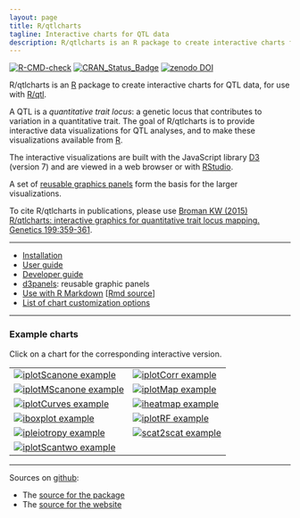 ```yaml
---
layout: page
title: R/qtlcharts
tagline: Interactive charts for QTL data
description: R/qtlcharts is an R package to create interactive charts for quantitative trait locus (QTL) mapping data, for use with R/qtl.
---
```


[![R-CMD-check](https://github.com/kbroman/qtlcharts/actions/workflows/R-CMD-check.yaml/badge.svg)](https://github.com/kbroman/qtlcharts/actions/workflows/R-CMD-check.yaml)
[![CRAN_Status_Badge](https://www.r-pkg.org/badges/version/qtlcharts)](https://cran.r-project.org/package=qtlcharts)
[![zenodo DOI](https://zenodo.org/badge/DOI/10.5281/zenodo.4049918.svg)](https://doi.org/10.5281/zenodo.4049918)

R/qtlcharts is an [R](https://www.r-project.org) package to create
interactive charts for QTL data, for use
with [R/qtl](https://rqtl.org).

A QTL is a _quantitative trait locus_: a genetic locus that
contributes to variation in a quantitative trait. The
goal of R/qtlcharts is to provide interactive data visualizations for QTL
analyses, and to make these visualizations available from [R](https://www.r-project.org).

The interactive visualizations are built with the JavaScript library
[D3](https://d3js.org) (version 7) and are viewed in a web
browser or with [RStudio](https://rstudio.com/).

A set of [reusable graphics panels](https://kbroman.org/d3panels/) form the basis
for the larger visualizations.

To cite R/qtlcharts in publications, please use
[Broman KW (2015) R/qtlcharts: interactive graphics for quantitative trait locus mapping. Genetics 199:359-361](https://pubmed.ncbi.nlm.nih.gov/25527287/).

---

- [Installation](pages/installation.html)
- [User guide](assets/vignettes/userGuide.html)
- [Developer guide](assets/vignettes/develGuide.html)
- [d3panels](https://kbroman.org/d3panels/): reusable graphic panels
- [Use with R Markdown](assets/vignettes/Rmarkdown.html) [[Rmd source](https://github.com/kbroman/qtlcharts/blob/main/vignettes/Rmarkdown.Rmd)]
- [List of chart customization options](assets/vignettes/chartOpts.html)

---

### Example charts

Click on a chart for the corresponding interactive version.

<table class="wide">
<tr>
  <td class="left">
    <a href="example/iplotScanone.html">
        <img src="assets/pics/iplotScanone.png" alt="iplotScanone example" title="iplotScanone example"/>
    </a>
  </td>
  <td class="right">
    <a href="example/iplotCorr.html">
        <img src="assets/pics/iplotCorr.png" alt="iplotCorr example" title="iplotCorr example"/>
    </a>
  </td>
</tr>
<tr>
  <td class="left">
    <a href="example/iplotMScanone.html">
        <img src="assets/pics/iplotMScanone.png" alt="iplotMScanone example" title="iplotMScanone example"/>
    </a>
  </td>
  <td class="right">
    <a href="example/iplotMap.html">
        <img src="assets/pics/iplotMap.png" alt="iplotMap example" title="iplotMap example"/>
    </a>
  </td>
</tr>
<tr>
  <td class="left">
    <a href="example/iplotCurves.html">
        <img src="assets/pics/iplotCurves.png" alt="iplotCurves example" title="iplotCurves example"/>
    </a>
  </td>
  <td class="right">
    <a href="example/iheatmap.html">
        <img src="assets/pics/iheatmap.png" alt="iheatmap example" title="iheatmap example"/>
    </a>
  </td>
</tr>
<tr>
  <td class="left">
    <a href="example/iboxplot.html">
        <img src="assets/pics/iboxplot.png" alt="iboxplot example" title="iboxplot example"/>
    </a>
  </td>
  <td class="right">
    <a href="example/iplotRF.html">
        <img src="assets/pics/iplotRF.png" alt="iplotRF example" title="iplotRF example"/>
    </a>
  </td>
</tr>
<tr>
  <td class="left">
    <a href="example/ipleiotropy.html">
        <img src="assets/pics/ipleiotropy.png" alt="ipleiotropy example" title="ipleiotropy example"/>
    </a>
  </td>
  <td class="right">
    <a href="example/scat2scat.html">
        <img src="assets/pics/scat2scat.png" alt="scat2scat example" title="scat2scat example"/>
    </a>
  </td>
</tr>
<tr>
  <td class="left">
    <a href="example/iplotScantwo.html">
        <img src="assets/pics/iplotScantwo.png" alt="iplotScantwo example" title="iplotScantwo example"/>
    </a>
  </td>
  <td class="right">
  </td>
</tr>
</table>

---

Sources on [github](https://github.com):

- The [source for the package](https://github.com/kbroman/qtlcharts/tree/main)
- The [source for the website](https://github.com/kbroman/qtlcharts/tree/gh-pages)
